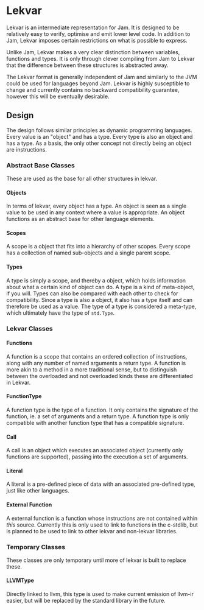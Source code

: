 # Lekvar

Lekvar is an intermediate representation for Jam. It is designed to be relatively easy to verify, optimise and emit lower level code. In addition to Jam, Lekvar imposes certain restrictions on what is possible to express.

Unlike Jam, Lekvar makes a very clear distinction between variables, functions and types. It is only through clever compiling from Jam to Lekvar that the difference between these structures is abstracted away.

The Lekvar format is generally independent of Jam and similarly to the JVM could be used for languages beyond Jam. Lekvar is highly susceptible to change and currently contains no backward compatibility guarantee, however this will be eventually desirable.

## Design

The design follows similar principles as dynamic programming languages. Every value is an "object" and has a type. Every type is also an object and has a type. As a basis, the only other concept not directly being an object are instructions.

### Abstract Base Classes

These are used as the base for all other structures in lekvar.

#### Objects

In terms of lekvar, every object has a type. An object is seen as a single value to be used in any context where a value is appropriate. An object functions as an abstract base for other language elements.

#### Scopes

A scope is a object that fits into a hierarchy of other scopes. Every scope has a collection of named sub-objects and a single parent scope.

#### Types

A type is simply a scope, and thereby a object, which holds information about what a certain kind of object can do. A type is a kind of meta-object, if you will. Types can also be compared with each other to check for compatibility. Since a type is also a object, it also has a type itself and can therefore be used as a value. The type of a type is considered a meta-type, which ultimately have the type of `std.Type`.

### Lekvar Classes

#### Functions

A function is a scope that contains an ordered collection of instructions, along with any number of named arguments a return type. A function is more akin to a method in a more traditional sense, but to distinguish between the overloaded and not overloaded kinds these are differentiated in Lekvar.

#### FunctionType

A function type is the type of a function. It only contains the signature of the function, ie. a set of arguments and a return type. A function type is only compatible with another function type that has a compatible signature.

#### Call

A call is an object which executes an associated object (currently only functions are supported), passing into the execution a set of arguments.

#### Literal

A literal is a pre-defined piece of data with an associated pre-defined type, just like other languages.

#### External Function

A external function is a function whose instructions are not contained within *this* source. Currently this is only used to link to functions in the c-stdlib, but is planned to be used to link to other lekvar and non-lekvar libraries.

### Temporary Classes

These classes are only temporary until more of lekvar is built to replace these.

#### LLVMType

Directly linked to llvm, this type is used to make current emission of llvm-ir easier, but will be replaced by the standard library in the future.
